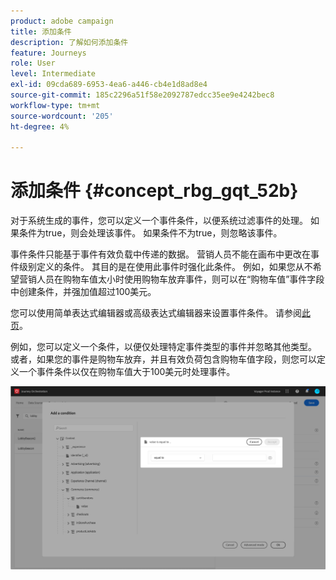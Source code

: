 ```yaml
---
product: adobe campaign
title: 添加条件
description: 了解如何添加条件
feature: Journeys
role: User
level: Intermediate
exl-id: 09cda689-6953-4ea6-a446-cb4e1d8ad8e4
source-git-commit: 185c2296a51f58e2092787edcc35ee9e4242bec8
workflow-type: tm+mt
source-wordcount: '205'
ht-degree: 4%

---
```


# 添加条件 {#concept_rbg_gqt_52b}

对于系统生成的事件，您可以定义一个事件条件，以便系统过滤事件的处理。 如果条件为true，则会处理该事件。 如果条件不为true，则忽略该事件。

事件条件只能基于事件有效负载中传递的数据。 营销人员不能在画布中更改在事件级别定义的条件。 其目的是在使用此事件时强化此条件。 例如，如果您从不希望营销人员在购物车值太小时使用购物车放弃事件，则可以在“购物车值”事件字段中创建条件，并强加值超过100美元。

您可以使用简单表达式编辑器或高级表达式编辑器来设置事件条件。 请参阅[此页](../expression/expressionadvanced.md)。

例如，您可以定义一个条件，以便仅处理特定事件类型的事件并忽略其他类型。 或者，如果您的事件是购物车放弃，并且有效负荷包含购物车值字段，则您可以定义一个事件条件以仅在购物车值大于100美元时处理事件。

![](../assets/journey78.png)
